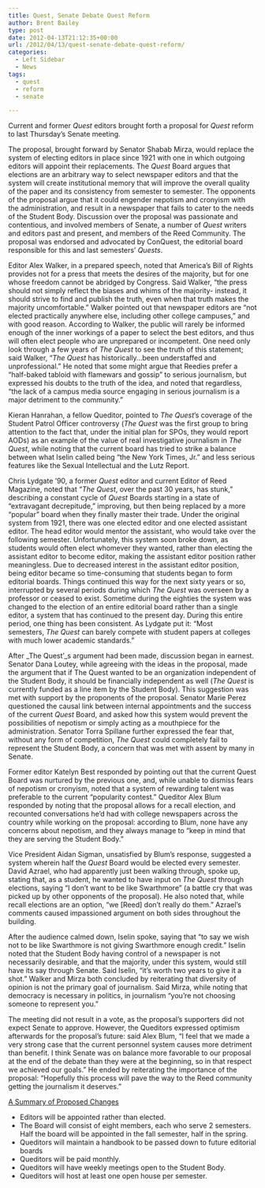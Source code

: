 ```yaml
---
title: Quest, Senate Debate Quest Reform
author: Brent Bailey
type: post
date: 2012-04-13T21:12:35+00:00
url: /2012/04/13/quest-senate-debate-quest-reform/
categories:
  - Left Sidebar
  - News
tags:
  - quest
  - reform
  - senate

---
```

<div>
  Current and former <em>Quest</em> editors brought forth a proposal for <em>Quest</em> reform to last Thursday&#8217;s Senate meeting.
</div>

The proposal, brought forward by Senator Shabab Mirza, would replace the system of electing editors in place since 1921 with one in which outgoing editors will appoint their replacements. The _Quest_ Board argues that elections are an arbitrary way to select newspaper editors and that the system will create institutional memory that will improve the overall quality of the paper and its consistency from semester to semester. The opponents of the proposal argue that it could engender nepotism and cronyism with the administration, and result in a newspaper that fails to cater to the needs of the Student Body. Discussion over the proposal was passionate and contentious, and involved members of Senate, a number of _Quest_ writers and editors past and present, and members of the Reed Community. The proposal was endorsed and advocated by ConQuest, the editorial board responsible for this and last semesters&#8217; _Quests_.

Editor Alex Walker, in a prepared speech, noted that America&#8217;s Bill of Rights provides not for a press that meets the desires of the majority, but for one whose freedom cannot be abridged by Congress. Said Walker, “the press should not simply reflect the biases and whims of the majority- instead, it should strive to find and publish the truth, even when that truth makes the majority uncomfortable.” Walker pointed out that newspaper editors are “not elected practically anywhere else, including other college campuses,” and with good reason. According to Walker, the public will rarely be informed enough of the inner workings of a paper to select the best editors, and thus will often elect people who are unprepared or incompetent. One need only look through a few years of _The Quest_ to see the truth of this statement; said Walker, “_The Quest_ has historically…been understaffed and unprofessional.” He noted that some might argue that Reedies prefer a “half-baked tabloid with flamewars and gossip” to serious journalism, but expressed his doubts to the truth of the idea, and noted that regardless, “the lack of a campus media source engaging in serious journalism is a major detriment to the community.”

Kieran Hanrahan, a fellow Queditor, pointed to _The_ _Quest_’s coverage of the Student Patrol Officer controversy (_The Quest_ was the first group to bring attention to the fact that, under the initial plan for SPOs, they would report AODs) as an example of the value of real investigative journalism in _The Quest_, while noting that the current board has tried to strike a balance between what Iselin called being “the New York Times, Jr.” and less serious features like the Sexual Intellectual and the Lutz Report.

Chris Lydgate &#8217;90, a former _Quest_ editor and current Editor of Reed Magazine, noted that “_The Quest_, over the past 30 years, has stunk,” describing a constant cycle of _Quest_ Boards starting in a state of “extravagant decrepitude,” improving, but then being replaced by a more “popular” board when they finally master their trade. Under the original system from 1921, there was one elected editor and one elected assistant editor. The head editor would mentor the assistant, who would take over the following semester. Unfortunately, this system soon broke down, as students would often elect whomever they wanted, rather than electing the assistant editor to become editor, making the assistant editor position rather meaningless. Due to decreased interest in the assistant editor position, being editor became so time-consuming that students began to form editorial boards. Things continued this way for the next sixty years or so, interrupted by several periods during which _The Quest_ was overseen by a professor or ceased to exist. Sometime during the eighties the system was changed to the election of an entire editorial board rather than a single editor, a system that has continued to the present day. During this entire period, one thing has been consistent. As Lydgate put it: “Most semesters, _The Quest_ can barely compete with student papers at colleges with much lower academic standards.”

After _The Quest’_s argument had been made, discussion began in earnest. Senator Dana Loutey, while agreeing with the ideas in the proposal, made the argument that if The Quest wanted to be an organization independent of the Student Body, it should be financially independent as well (_The Quest_ is currently funded as a line item by the Student Body). This suggestion was met with support by the proponents of the proposal. Senator Marie Perez questioned the causal link between internal appointments and the success of the current _Quest_ Board, and asked how this system would prevent the possibilities of nepotism or simply acting as a mouthpiece for the administration. Senator Torra Spillane further expressed the fear that, without any form of competition, _The Quest_ could completely fail to represent the Student Body, a concern that was met with assent by many in Senate.

Former editor Katelyn Best responded by pointing out that the current Quest Board was nurtured by the previous one, and, while unable to dismiss fears of nepotism or cronyism, noted that a system of rewarding talent was preferable to the current “popularity contest.” Queditor Alex Blum responded by noting that the proposal allows for a recall election, and recounted conversations he’d had with college newspapers across the country while working on the proposal: according to Blum, none have any concerns about nepotism, and they always manage to “keep in mind that they are serving the Student Body.”

Vice President Aidan Sigman, unsatisfied by Blum’s response, suggested a system wherein half the _Quest_ Board would be elected every semester.  David Azrael, who had apparently just been walking through, spoke up, stating that, as a student, he wanted to have input on _The Quest_ through elections, saying “I don’t want to be like Swarthmore” (a battle cry that was picked up by other opponents of the proposal). He also noted that, while recall elections are an option, “we [Reed] don’t really do them.” Azrael’s comments caused impassioned argument on both sides throughout the building.

After the audience calmed down, Iselin spoke, saying that “to say we wish not to be like Swarthmore is not giving Swarthmore enough credit.” Iselin noted that the Student Body having control of a newspaper is not necessarily desirable, and that the majority, under this system, would still have its say through Senate. Said Iselin, “it’s worth two years to give it a shot.” Walker and Mirza both concluded by reiterating that diversity of opinion is not the primary goal of journalism. Said Mirza, while noting that democracy is necessary in politics, in journalism “you’re not choosing someone to represent you.”

The meeting did not result in a vote, as the proposal&#8217;s supporters did not expect Senate to approve. However, the Queditors expressed optimism afterwards for the proposal&#8217;s future: said Alex Blum, “I feel that we made a very strong case that the current personnel system causes more detriment than benefit. I think Senate was on balance more favorable to our proposal at the end of the debate than they were at the beginning, so in that respect we achieved our goals.” He ended by reiterating the importance of the proposal: “Hopefully this process will pave the way to the Reed community getting the journalism it deserves.”

<span style="text-decoration: underline;">A Summary of Proposed Changes</span>

  * Editors will be appointed rather than elected.
  * The Board will consist of eight members, each who serve 2 semesters. Half the board will be appointed in the fall semester, half in the spring.
  * Queditors will maintain a handbook to be passed down to future editorial boards
  * Queditors will be paid monthly.
  * Queditors will have weekly meetings open to the Student Body.
  * Queditors will host at least one open house per semester.